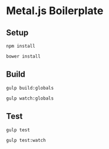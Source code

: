 Metal.js Boilerplate
===============

## Setup

```
npm install
```

```
bower install
```

## Build

```
gulp build:globals
```

```
gulp watch:globals
```

## Test

```
gulp test
```

```
gulp test:watch
```
